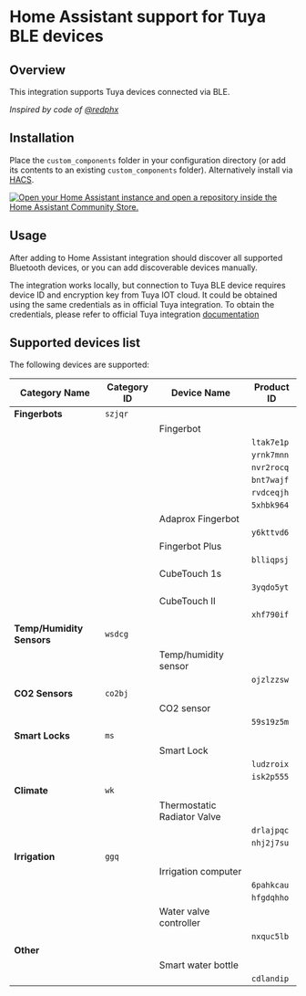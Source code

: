 # Home Assistant support for Tuya BLE devices

## Overview

This integration supports Tuya devices connected via BLE.

_Inspired by code of [@redphx](https://github.com/redphx/poc-tuya-ble-fingerbot)_

## Installation

Place the `custom_components` folder in your configuration directory (or add its contents to an existing `custom_components` folder). Alternatively install via [HACS](https://hacs.xyz/).

[![Open your Home Assistant instance and open a repository inside the Home Assistant Community Store.](https://my.home-assistant.io/badges/hacs_repository.svg)](https://my.home-assistant.io/redirect/hacs_repository/?owner=dylanmazurek&repository=ha-tuya-ble&category=integration)

## Usage

After adding to Home Assistant integration should discover all supported Bluetooth devices, or you can add discoverable devices manually.

The integration works locally, but connection to Tuya BLE device requires device ID and encryption key from Tuya IOT cloud. It could be obtained using the same credentials as in official Tuya integration. To obtain the credentials, please refer to official Tuya integration [documentation](https://www.home-assistant.io/integrations/tuya/)

## Supported devices list

The following devices are supported:

| Category Name | Category ID | Device Name | Product ID |
| --- | --- | --- | --- |
| **Fingerbots** | `szjqr` |||
||| Fingerbot ||
||||`ltak7e1p`|
||||`yrnk7mnn`|
||||`nvr2rocq`|
||||`bnt7wajf`|
||||`rvdceqjh`|
||||`5xhbk964`|
||| Adaprox Fingerbot |
|||| `y6kttvd6` |
||| Fingerbot Plus |
|||| `blliqpsj` |
||| CubeTouch 1s |
|||| `3yqdo5yt` |
||| CubeTouch II |
|||| `xhf790if` |
| **Temp/Humidity Sensors** | `wsdcg` |||
||| Temp/humidity sensor |
|||| `ojzlzzsw` |
| **CO2 Sensors** | `co2bj` |||
||| CO2 sensor |
|||| `59s19z5m` |
| **Smart Locks** | `ms` |||
||| Smart Lock |
|||| `ludzroix` |
|||| `isk2p555` |
| **Climate** | `wk` |||
||| Thermostatic Radiator Valve |
|||| `drlajpqc` |
|||| `nhj2j7su` |
| **Irrigation** | `ggq` |||
||| Irrigation computer |
|||| `6pahkcau` |
|||| `hfgdqhho` |
||| Water valve controller |
|||| `nxquc5lb` |
| **Other** | |||
||| Smart water bottle |
|||| `cdlandip` |